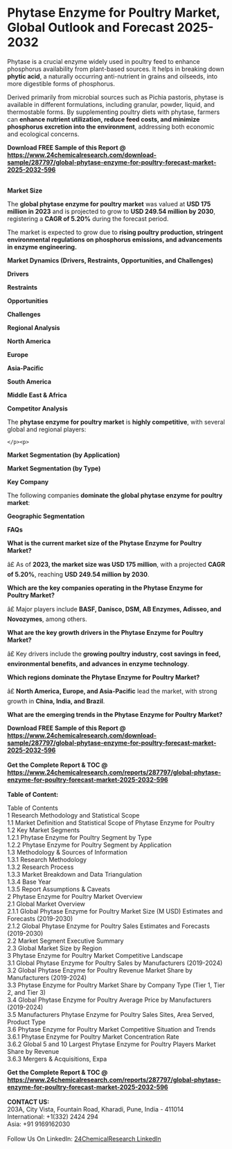<h1>Phytase Enzyme for Poultry Market, Global Outlook and Forecast 2025-2032</h1><p>Phytase is a crucial enzyme widely used in poultry feed to enhance phosphorus availability from plant-based sources. It helps in breaking down <strong>phytic acid</strong>, a naturally occurring anti-nutrient in grains and oilseeds, into more digestible forms of phosphorus.</p><p>
</p><p>Derived primarily from microbial sources such as Pichia pastoris, phytase is available in different formulations, including granular, powder, liquid, and thermostable forms. By supplementing poultry diets with phytase, farmers can <strong>enhance nutrient utilization, reduce feed costs, and minimize phosphorus excretion into the environment</strong>, addressing both economic and ecological concerns.</p><div><b>Download FREE Sample of this Report @ 
            <a href="https://www.24chemicalresearch.com/download-sample/287797/global-phytase-enzyme-for-poultry-forecast-market-2025-2032-596">
            https://www.24chemicalresearch.com/download-sample/287797/global-phytase-enzyme-for-poultry-forecast-market-2025-2032-596</a></b></div><br><p>
<strong>Market Size</strong></p><p>
</p><p>The <strong>global phytase enzyme for poultry market</strong> was valued at <strong>USD 175 million in 2023</strong> and is projected to grow to <strong>USD 249.54 million by 2030</strong>, registering a <strong>CAGR of 5.20%</strong> during the forecast period.</p><p>
</p><p>
</p><p>The market is expected to grow due to <strong>rising poultry production, stringent environmental regulations on phosphorus emissions, and advancements in enzyme engineering.</strong></p><p>
<strong>Market Dynamics (Drivers, Restraints, Opportunities, and Challenges)</strong></p><p>
<strong>Drivers</strong></p><p>
</p><p>
<strong>Restraints</strong></p><p>
</p><p>
<strong>Opportunities</strong></p><p>
</p><p>
<strong>Challenges</strong></p><p>
</p><p>
<strong>Regional Analysis</strong></p><p>
<strong>North America</strong></p><p>
</p><p>
<strong>Europe</strong></p><p>
</p><p>
<strong>Asia-Pacific</strong></p><p>
</p><p>
<strong>South America</strong></p><p>
</p><p>
<strong>Middle East &amp; Africa</strong></p><p>
</p><p>
<strong>Competitor Analysis </strong></p><p>
</p><p>The <strong>phytase enzyme for poultry market</strong> is <strong>highly competitive</strong>, with several global and regional players:</p><p>

	</p><p>
<strong>Market Segmentation (by Application)</strong></p><p>
</p><p>
<strong>Market Segmentation (by Type)</strong></p><p>
</p><p>
<strong>Key Company</strong></p><p>
</p><p>The following companies <strong>dominate the global phytase enzyme for poultry market</strong>:</p><p>
</p><p>
<strong>Geographic Segmentation</strong></p><p>
</p><p>
<strong>FAQs</strong></p><p>
<strong>What is the current market size of the Phytase Enzyme for Poultry Market?</strong></p><p>
</p><p>â£ As of <strong>2023, the market size was USD 175 million</strong>, with a projected <strong>CAGR of 5.20%</strong>, reaching <strong>USD 249.54 million by 2030</strong>.</p><p>
<strong>Which are the key companies operating in the Phytase Enzyme for Poultry Market?</strong></p><p>
</p><p>â£ Major players include <strong>BASF, Danisco, DSM, AB Enzymes, Adisseo, and Novozymes</strong>, among others.</p><p>
<strong>What are the key growth drivers in the Phytase Enzyme for Poultry Market?</strong></p><p>
</p><p>â£ Key drivers include the <strong>growing poultry industry, cost savings in feed, environmental benefits, and advances in enzyme technology</strong>.</p><p>
<strong>Which regions dominate the Phytase Enzyme for Poultry Market?</strong></p><p>
</p><p>â£ <strong>North America, Europe, and Asia-Pacific</strong> lead the market, with strong growth in <strong>China, India, and Brazil</strong>.</p><p>
<strong>What are the emerging trends in the Phytase Enzyme for Poultry Market?</strong></p><p>
</p><div><b>Download FREE Sample of this Report @ 
            <a href="https://www.24chemicalresearch.com/download-sample/287797/global-phytase-enzyme-for-poultry-forecast-market-2025-2032-596">
            https://www.24chemicalresearch.com/download-sample/287797/global-phytase-enzyme-for-poultry-forecast-market-2025-2032-596</a></b></div><br><div><b>Get the Complete Report & TOC @ 
            <a href="https://www.24chemicalresearch.com/reports/287797/global-phytase-enzyme-for-poultry-forecast-market-2025-2032-596">
            https://www.24chemicalresearch.com/reports/287797/global-phytase-enzyme-for-poultry-forecast-market-2025-2032-596</a></b></div><br>
            <b>Table of Content:</b><p>Table of Contents<br />
1 Research Methodology and Statistical Scope<br />
1.1 Market Definition and Statistical Scope of Phytase Enzyme for Poultry<br />
1.2 Key Market Segments<br />
1.2.1 Phytase Enzyme for Poultry Segment by Type<br />
1.2.2 Phytase Enzyme for Poultry Segment by Application<br />
1.3 Methodology & Sources of Information<br />
1.3.1 Research Methodology<br />
1.3.2 Research Process<br />
1.3.3 Market Breakdown and Data Triangulation<br />
1.3.4 Base Year<br />
1.3.5 Report Assumptions & Caveats<br />
2 Phytase Enzyme for Poultry Market Overview<br />
2.1 Global Market Overview<br />
2.1.1 Global Phytase Enzyme for Poultry Market Size (M USD) Estimates and Forecasts (2019-2030)<br />
2.1.2 Global Phytase Enzyme for Poultry Sales Estimates and Forecasts (2019-2030)<br />
2.2 Market Segment Executive Summary<br />
2.3 Global Market Size by Region<br />
3 Phytase Enzyme for Poultry Market Competitive Landscape<br />
3.1 Global Phytase Enzyme for Poultry Sales by Manufacturers (2019-2024)<br />
3.2 Global Phytase Enzyme for Poultry Revenue Market Share by Manufacturers (2019-2024)<br />
3.3 Phytase Enzyme for Poultry Market Share by Company Type (Tier 1, Tier 2, and Tier 3)<br />
3.4 Global Phytase Enzyme for Poultry Average Price by Manufacturers (2019-2024)<br />
3.5 Manufacturers Phytase Enzyme for Poultry Sales Sites, Area Served, Product Type<br />
3.6 Phytase Enzyme for Poultry Market Competitive Situation and Trends<br />
3.6.1 Phytase Enzyme for Poultry Market Concentration Rate<br />
3.6.2 Global 5 and 10 Largest Phytase Enzyme for Poultry Players Market Share by Revenue<br />
3.6.3 Mergers & Acquisitions, Expa</p><div><b>Get the Complete Report & TOC @ 
            <a href="https://www.24chemicalresearch.com/reports/287797/global-phytase-enzyme-for-poultry-forecast-market-2025-2032-596">
            https://www.24chemicalresearch.com/reports/287797/global-phytase-enzyme-for-poultry-forecast-market-2025-2032-596</a></b></div><br><b>CONTACT US:</b><br>
            203A, City Vista, Fountain Road, Kharadi, Pune, India - 411014<br>
            International: +1(332) 2424 294<br>
            Asia: +91 9169162030 <br><br>
            Follow Us On LinkedIn: <a href="https://www.linkedin.com/company/24chemicalresearch/">24ChemicalResearch LinkedIn</a>